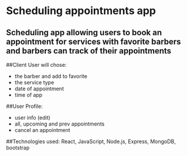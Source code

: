 # Scheduling appointments app

## Scheduling app allowing users to book an appointment for services with favorite barbers and barbers can track of their appointments


##Client User will chose:
- the barber and add to favorite
- the service type
- date of appointment
- time of app


##User Profile:
- user info (edit)
- all, upcoming and prev appointments
- cancel an appointment


##Technologies used:
React, JavaScript, Node.js, Express, MongoDB, bootstrap